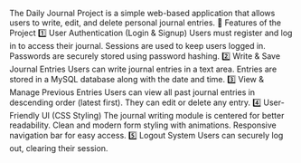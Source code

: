 The Daily Journal Project is a simple web-based application that allows users to write, edit, and delete personal journal entries. 
🔹 Features of the Project
1️⃣ User Authentication (Login & Signup)
Users must register and log in to access their journal.
Sessions are used to keep users logged in.
Passwords are securely stored using password hashing.
2️⃣ Write & Save Journal Entries
Users can write journal entries in a text area.
Entries are stored in a MySQL database along with the date and time.
3️⃣ View & Manage Previous Entries
Users can view all past journal entries in descending order (latest first).
They can edit or delete any entry.
4️⃣ User-Friendly UI (CSS Styling)
The journal writing module is centered for better readability.
Clean and modern form styling with animations.
Responsive navigation bar for easy access.
5️⃣ Logout System
Users can securely log out, clearing their session.
